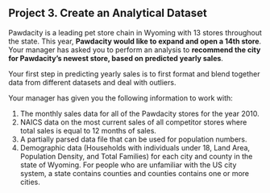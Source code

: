 ## Project 3. Create an Analytical Dataset

Pawdacity is a leading pet store chain in Wyoming with 13 stores throughout the state. This year, **Pawdacity would like to expand and open a 14th store**. Your manager has asked you to perform an analysis to **recommend the city for Pawdacity’s newest store, based on predicted yearly sales**.

Your first step in predicting yearly sales is to first format and blend together data from different datasets and deal with outliers.

Your manager has given you the following information to work with:

1. The monthly sales data for all of the Pawdacity stores for the year 2010.
2. NAICS data on the most current sales of all competitor stores where total sales is equal to 12 months of sales.
3. A partially parsed data file that can be used for population numbers.
4. Demographic data (Households with individuals under 18, Land Area, Population Density, and Total Families) for each city and county in the state of Wyoming. For people who are unfamiliar with the US city system, a state contains counties and counties contains one or more cities.

